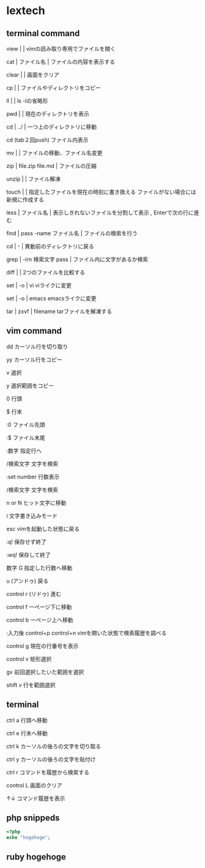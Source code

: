 # lextech

## terminal command
view |  | vimの読み取り専用でファイルを開く

cat | ファイル名 | ファイルの内容を表示する

clear |  | 画面をクリア

cp |  | ファイルやディレクトリをコピー

ll |  |  ls -lの省略形

pwd |  | 現在のディレクトリを表示

cd | ../ | 一つ上のディレクトリに移動

cd (tab２回push)
ファイル内表示

mv |  | ファイルの移動、ファイル名変更

zip | file.zip file.md | ファイルの圧縮

unzip |  | ファイル解凍

touch |  | 指定したファイルを現在の時刻に書き換える
		ファイルがない場合には新規に作成する

less | ファイル名 | 表示しきれないファイルを分割して表示 , Enterで次の行に進む

find | pass -name ファイル名 | ファイルの検索を行う

cd | - | 異動前のディレクトリに戻る

grep | -irn 検索文字 pass | ファイル内に文字があるか検索

diff |  | 2つのファイルを比較する

set | -o | vi
viライクに変更

set | -o | emacs
emacsライクに変更

tar | zxvf | filename 
tarファイルを解凍する



## vim command
dd 
カーソル行を切り取り

yy 
カーソル行をコピー

v 
選択

y 
選択範囲をコピー

0 
行頭

$ 
行末

:0 
ファイル先頭

:$ 
ファイル末尾

:数字
指定行へ

/検索文字
文字を検索

:set number
行数表示

/検索文字
文字を検索

n or N
ヒット文字に移動

i
文字書き込みモード

esc
vimを起動した状態に戻る

:q!
保存せず終了

:wq!
保存して終了

数字 G
指定した行数へ移動

u (アンドゥ)
戻る

control r (リドゥ)
進む

control f
一ページ下に移動

control b
一ページ上へ移動

:入力後 control+p control+n
vimを開いた状態で検索履歴を調べる

control g
現在の行番号を表示

control v
矩形選択

gv
前回選択したいた範囲を選択

shift v
行を範囲選択


## terminal
ctrl a
行頭へ移動

ctrl e
行末へ移動

ctrl k
カーソルの後ろの文字を切り取る

ctrl y
カーソルの後ろの文字を貼付け

ctrl r
コマンドを履歴から検索する

control L
画面のクリア

↑↓
コマンド履歴を表示


## php snippeds

```php
<?php
echo "hogehoge";

```
## ruby hogehoge

